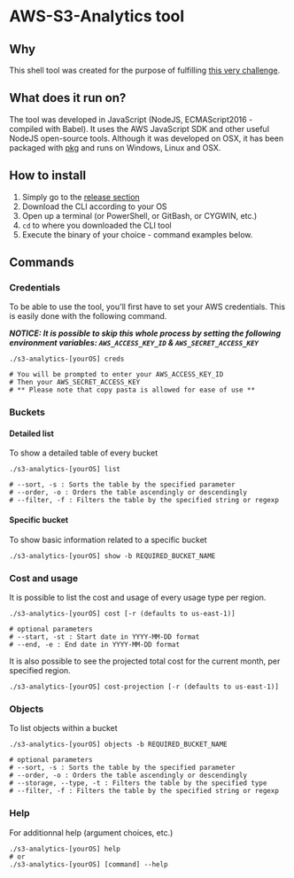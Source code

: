 # AWS-S3-Analytics tool
## Why
This shell tool was created for the purpose of fulfilling [this very challenge](https://github.com/coveo/devops-coding-challenge).

## What does it run on?
The tool was developed in JavaScript (NodeJS, ECMAScript2016 - compiled with Babel). It uses the AWS JavaScript SDK and other useful NodeJS open-source tools. Although it was developed on OSX, it has been packaged with [pkg](https://www.npmjs.com/package/pkg) and runs on Windows, Linux and OSX.

## How to install
1. Simply go to the [release section](https://github.com/delirius325/aws-s3-analytics/releases)
2. Download the CLI according to your OS 
3. Open up a terminal (or PowerShell, or GitBash, or CYGWIN, etc.) 
4. ```cd``` to where you downloaded the CLI tool
5. Execute the binary of your choice - command examples below.

## Commands
### Credentials
To be able to use the tool, you'll first have to set your AWS credentials. This is easily done with the following command.

**_NOTICE: It is possible to skip this whole process by setting the following environment variables: `AWS_ACCESS_KEY_ID` & `AWS_SECRET_ACCESS_KEY`_**
```shell
./s3-analytics-[yourOS] creds

# You will be prompted to enter your AWS_ACCESS_KEY_ID
# Then your AWS_SECRET_ACCESS_KEY
# ** Please note that copy pasta is allowed for ease of use **
```
### Buckets
#### Detailed list
To show a detailed table of every bucket
```shell
./s3-analytics-[yourOS] list

# --sort, -s : Sorts the table by the specified parameter
# --order, -o : Orders the table ascendingly or descendingly
# --filter, -f : Filters the table by the specified string or regexp

```
#### Specific bucket
To show basic information related to a specific bucket
```shell
./s3-analytics-[yourOS] show -b REQUIRED_BUCKET_NAME
```
### Cost and usage
It is possible to list the cost and usage of every usage type per region.
```shell
./s3-analytics-[yourOS] cost [-r (defaults to us-east-1)]

# optional parameters
# --start, -st : Start date in YYYY-MM-DD format
# --end, -e : End date in YYYY-MM-DD format
```

It is also possible to see the projected total cost for the current month, per specified region.
```shell
./s3-analytics-[yourOS] cost-projection [-r (defaults to us-east-1)]
```
### Objects
To list objects within a bucket
```shell
./s3-analytics-[yourOS] objects -b REQUIRED_BUCKET_NAME 

# optional parameters
# --sort, -s : Sorts the table by the specified parameter
# --order, -o : Orders the table ascendingly or descendingly
# --storage, --type, -t : Filters the table by the specified type
# --filter, -f : Filters the table by the specified string or regexp
```
### Help
For additionnal help (argument choices, etc.)
```shell
./s3-analytics-[yourOS] help
# or
./s3-analytics-[yourOS] [command] --help
```
